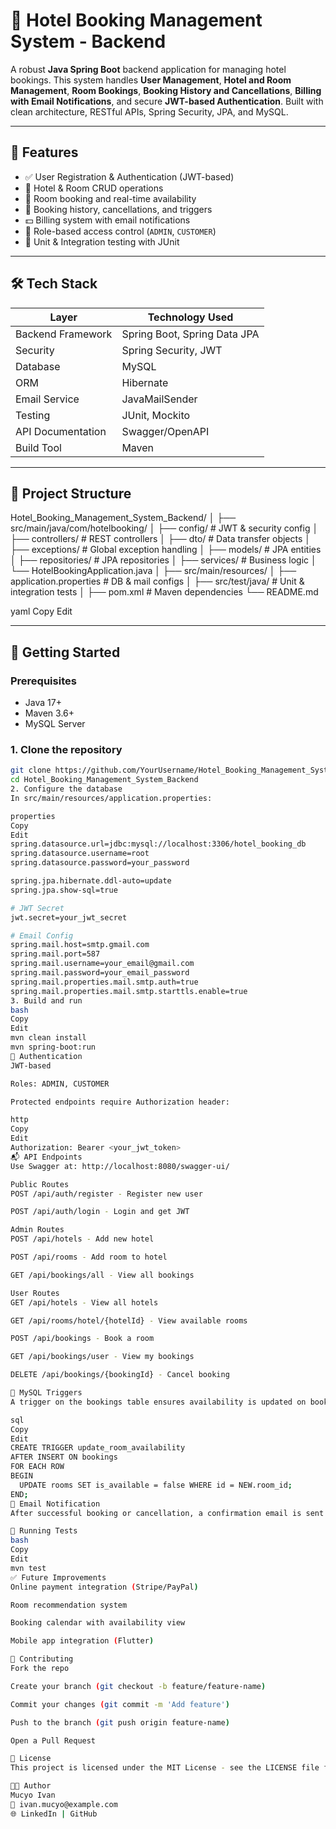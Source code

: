 # 🏨 Hotel Booking Management System - Backend

A robust **Java Spring Boot** backend application for managing hotel bookings. This system handles **User Management**, **Hotel and Room Management**, **Room Bookings**, **Booking History and Cancellations**, **Billing with Email Notifications**, and secure **JWT-based Authentication**. Built with clean architecture, RESTful APIs, Spring Security, JPA, and MySQL.

---

## 📌 Features

- ✅ User Registration & Authentication (JWT-based)
- 🏢 Hotel & Room CRUD operations
- 📅 Room booking and real-time availability
- 🔁 Booking history, cancellations, and triggers
- 💵 Billing system with email notifications
- 🔐 Role-based access control (`ADMIN`, `CUSTOMER`)
- 🧪 Unit & Integration testing with JUnit

---

## 🛠️ Tech Stack

| Layer               | Technology Used                   |
|--------------------|------------------------------------|
| Backend Framework  | Spring Boot, Spring Data JPA       |
| Security           | Spring Security, JWT               |
| Database           | MySQL                              |
| ORM                | Hibernate                          |
| Email Service      | JavaMailSender                     |
| Testing            | JUnit, Mockito                     |
| API Documentation  | Swagger/OpenAPI                    |
| Build Tool         | Maven                              |

---

## 📂 Project Structure

Hotel_Booking_Management_System_Backend/
│
├── src/main/java/com/hotelbooking/
│ ├── config/ # JWT & security config
│ ├── controllers/ # REST controllers
│ ├── dto/ # Data transfer objects
│ ├── exceptions/ # Global exception handling
│ ├── models/ # JPA entities
│ ├── repositories/ # JPA repositories
│ ├── services/ # Business logic
│ └── HotelBookingApplication.java
│
├── src/main/resources/
│ ├── application.properties # DB & mail configs
│
├── src/test/java/ # Unit & integration tests
│
├── pom.xml # Maven dependencies
└── README.md

yaml
Copy
Edit

---

## 🚀 Getting Started

### Prerequisites

- Java 17+
- Maven 3.6+
- MySQL Server

### 1. Clone the repository

```bash
git clone https://github.com/YourUsername/Hotel_Booking_Management_System_Backend.git
cd Hotel_Booking_Management_System_Backend
2. Configure the database
In src/main/resources/application.properties:

properties
Copy
Edit
spring.datasource.url=jdbc:mysql://localhost:3306/hotel_booking_db
spring.datasource.username=root
spring.datasource.password=your_password

spring.jpa.hibernate.ddl-auto=update
spring.jpa.show-sql=true

# JWT Secret
jwt.secret=your_jwt_secret

# Email Config
spring.mail.host=smtp.gmail.com
spring.mail.port=587
spring.mail.username=your_email@gmail.com
spring.mail.password=your_email_password
spring.mail.properties.mail.smtp.auth=true
spring.mail.properties.mail.smtp.starttls.enable=true
3. Build and run
bash
Copy
Edit
mvn clean install
mvn spring-boot:run
🔐 Authentication
JWT-based

Roles: ADMIN, CUSTOMER

Protected endpoints require Authorization header:

http
Copy
Edit
Authorization: Bearer <your_jwt_token>
📬 API Endpoints
Use Swagger at: http://localhost:8080/swagger-ui/

Public Routes
POST /api/auth/register - Register new user

POST /api/auth/login - Login and get JWT

Admin Routes
POST /api/hotels - Add new hotel

POST /api/rooms - Add room to hotel

GET /api/bookings/all - View all bookings

User Routes
GET /api/hotels - View all hotels

GET /api/rooms/hotel/{hotelId} - View available rooms

POST /api/bookings - Book a room

GET /api/bookings/user - View my bookings

DELETE /api/bookings/{bookingId} - Cancel booking

🔄 MySQL Triggers
A trigger on the bookings table ensures availability is updated on booking/cancellation:

sql
Copy
Edit
CREATE TRIGGER update_room_availability
AFTER INSERT ON bookings
FOR EACH ROW
BEGIN
  UPDATE rooms SET is_available = false WHERE id = NEW.room_id;
END;
📧 Email Notification
After successful booking or cancellation, a confirmation email is sent to the user.

🧪 Running Tests
bash
Copy
Edit
mvn test
✅ Future Improvements
Online payment integration (Stripe/PayPal)

Room recommendation system

Booking calendar with availability view

Mobile app integration (Flutter)

🤝 Contributing
Fork the repo

Create your branch (git checkout -b feature/feature-name)

Commit your changes (git commit -m 'Add feature')

Push to the branch (git push origin feature-name)

Open a Pull Request

📄 License
This project is licensed under the MIT License - see the LICENSE file for details.

👨‍💻 Author
Mucyo Ivan
📧 ivan.mucyo@example.com
🌐 LinkedIn | GitHub






